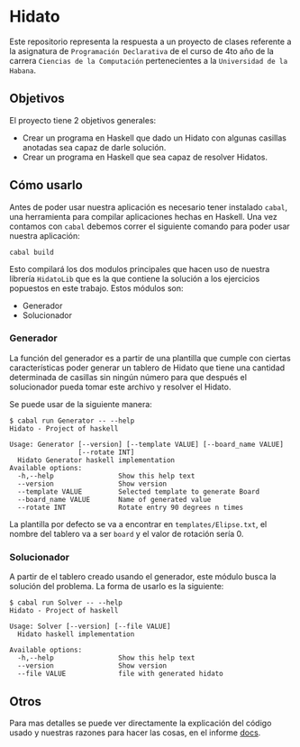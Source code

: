 # Hidato

Este repositorio representa la respuesta a un proyecto de clases referente a la asignatura de `Programación Declarativa` de el curso de 4to año de la carrera `Ciencias de la Computación` pertenecientes a la `Universidad de la Habana`.

## Objetivos

El proyecto tiene 2 objetivos generales:
* Crear un programa en Haskell que dado un Hidato con algunas casillas anotadas sea capaz de darle solución.
* Crear un programa en Haskell que sea capaz de resolver Hidatos.

## Cómo usarlo 

Antes de poder usar nuestra aplicación es necesario tener instalado `cabal`, una herramienta para compilar aplicaciones hechas en Haskell. Una vez contamos con `cabal` debemos correr el siguiente comando para poder usar nuestra aplicación:
```
cabal build
```
Esto compilará los dos modulos principales que hacen uso de nuestra librería `HidatoLib` que es la que contiene la solución a los ejercicios popuestos en este trabajo. Estos módulos son:
* Generador
* Solucionador 

### Generador

La función del generador es a partir de una plantilla que cumple con ciertas características poder generar un tablero de Hidato que tiene una cantidad determinada de casillas sin ningún número para que después el solucionador pueda tomar este archivo y resolver el Hidato.

Se puede usar de la siguiente manera:
```
$ cabal run Generator -- --help
Hidato - Project of haskell                                                                          
                                                                                                   
Usage: Generator [--version] [--template VALUE] [--board_name VALUE] 
                 [--rotate INT]
  Hidato Generator haskell implementation
Available options:
  -h,--help                Show this help text
  --version                Show version
  --template VALUE         Selected template to generate Board
  --board_name VALUE       Name of generated value
  --rotate INT             Rotate entry 90 degrees n times
```
La plantilla por defecto se va a encontrar en `templates/Elipse.txt`, el nombre del tablero va a ser `board` y el valor de rotación sería 0.

### Solucionador

A partir de el tablero creado usando el generador, este módulo busca la solución del problema. La forma de usarlo es la siguiente:

```
$ cabal run Solver -- --help
Hidato - Project of haskell

Usage: Solver [--version] [--file VALUE]
  Hidato haskell implementation

Available options:
  -h,--help                Show this help text
  --version                Show version
  --file VALUE             file with generated hidato
```

## Otros

Para mas detalles se puede ver directamente la explicación del código usado y nuestras razones para hacer las cosas, en el informe [docs](./doc/Informe.pdf).
